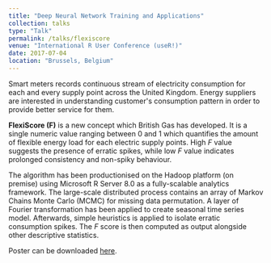 ```yaml
---
title: "Deep Neural Network Training and Applications"
collection: talks
type: "Talk"
permalink: /talks/flexiscore
venue: "International R User Conference (useR!)"
date: 2017-07-04
location: "Brussels, Belgium"
---
```


Smart meters records continuous stream of electricity consumption for each and every supply point across the United Kingdom. Energy suppliers are interested in understanding customer's consumption pattern in order to provide better service for them.

**FlexiScore (F)** is a new concept which British Gas has developed. It is a single numeric value ranging between 0 and 1 which quantifies the amount of flexible energy load for each electric supply points. High *F* value suggests the presence of erratic spikes, while low *F* value indicates prolonged consistency and non-spiky behaviour.

The algorithm has been productionised on the Hadoop platform (on premise) using Microsoft R Server 8.0 as a fully-scalable analytics framework. The large-scale distributed process contains an array of Markov Chains Monte Carlo (MCMC) for missing data permutation. A layer of Fourier transformation has been applied to create seasonal time series model. Afterwards, simple heuristics is applied to isolate erratic consumption spikes. The *F* score is then computed as output alongside other descriptive statistics.

Poster can be downloaded [here](../files/brussels.pdf).
